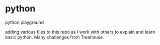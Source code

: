# python
python playground


adding various files to this repo as I work with others to explain and learn basic python.
Many challenges from Treehouse.

